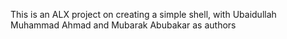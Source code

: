 This is an ALX project on creating a simple shell, with Ubaidullah Muhammad Ahmad and Mubarak Abubakar as authors
